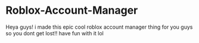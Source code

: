 # Roblox-Account-Manager
Heya guys! i made this epic cool roblox account manager thing for you guys so you dont get lost!! have fun with it lol
